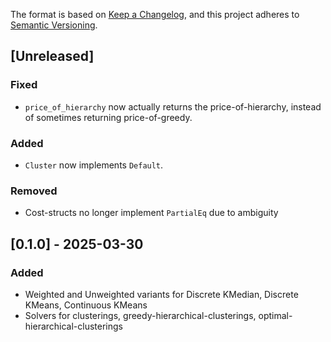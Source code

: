 The format is based on [Keep a Changelog](https://keepachangelog.com/en/1.1.0/),
and this project adheres to [Semantic Versioning](https://semver.org/spec/v2.0.0.html).

## [Unreleased]
### Fixed
- `price_of_hierarchy` now actually returns the price-of-hierarchy, instead of sometimes returning price-of-greedy.

### Added
- `Cluster` now implements `Default`.

### Removed
- Cost-structs no longer implement `PartialEq` due to ambiguity


## [0.1.0] - 2025-03-30
### Added
- Weighted and Unweighted variants for Discrete KMedian, Discrete KMeans, Continuous KMeans
- Solvers for clusterings, greedy-hierarchical-clusterings, optimal-hierarchical-clusterings